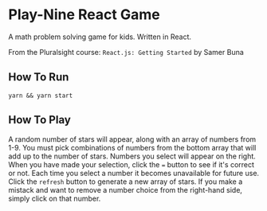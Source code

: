 # Play-Nine React Game
A math problem solving game for kids. Written in React.

From the Pluralsight course:
`React.js: Getting Started` by Samer Buna

## How To Run
`yarn && yarn start`

## How To Play
A random number of stars will appear, along with an array of numbers from 1-9.  You must pick combinations of numbers from the bottom array that will add up to the number of stars.  Numbers you select will appear on the right.  When you have made your selection, click the `=` button to see if it's correct or not. Each time you select a number it becomes unavailable for future use.  Click the `refresh` button to generate a new array of stars.  If you make a mistack and want to remove a number choice from the right-hand side, simply click on that number.
